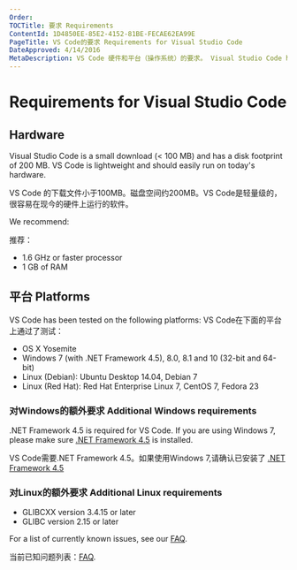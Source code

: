 ```yaml
---
Order:
TOCTitle: 要求 Requirements
ContentId: 1D4850EE-85E2-4152-81BE-FECAE62EA99E
PageTitle: VS Code的要求 Requirements for Visual Studio Code
DateApproved: 4/14/2016
MetaDescription: VS Code 硬件和平台（操作系统）的要求。 Visual Studio Code hardware and platform (operating system) requirements.
---
```


# Requirements for Visual Studio Code

## Hardware

Visual Studio Code is a small download (< 100 MB) and has a disk footprint of 200 MB. VS Code is lightweight and should easily run on today's hardware.

VS Code 的下载文件小于100MB。磁盘空间约200MB。VS Code是轻量级的，很容易在现今的硬件上运行的软件。

We recommend:

推荐：

* 1.6 GHz or faster processor
* 1 GB of RAM

## 平台 Platforms

VS Code has been tested on the following platforms:
VS Code在下面的平台上通过了测试：

* OS X Yosemite
* Windows 7 (with .NET Framework 4.5), 8.0, 8.1 and 10 (32-bit and 64-bit)
* Linux (Debian): Ubuntu Desktop 14.04, Debian 7
* Linux (Red Hat): Red Hat Enterprise Linux 7, CentOS 7, Fedora 23

### 对Windows的额外要求 Additional Windows requirements

.NET Framework 4.5 is required for VS Code.  If you are using Windows 7, please make sure [.NET Framework 4.5](https://www.microsoft.com/en-us/download/details.aspx?id=30653) is installed.

VS Code需要.NET Framework 4.5。如果使用Windows 7,请确认已安装了 [.NET Framework 4.5](https://www.microsoft.com/en-us/download/details.aspx?id=30653)

### 对Linux的额外要求 Additional Linux requirements

* GLIBCXX version 3.4.15 or later
* GLIBC version 2.15 or later

For a list of currently known issues, see our [FAQ](faq).

当前已知问题列表：[FAQ](faq).
